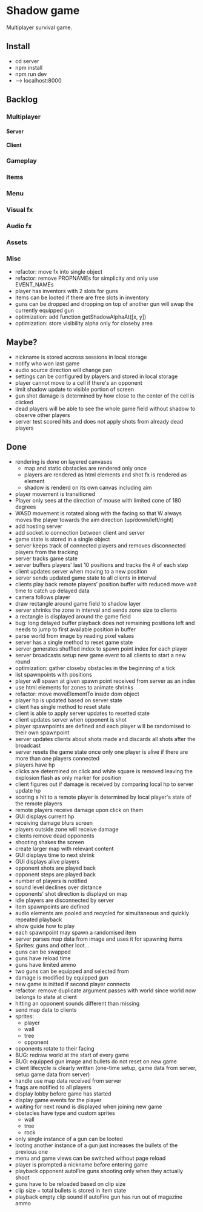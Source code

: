 # Shadow game

Multiplayer survival game.

## Install

- cd server
- npm install
- npm run dev
- --> localhost:8000

## Backlog

### Multiplayer

#### Server

#### Client

### Gameplay

### Items

### Menu

### Visual fx

### Audio fx

### Assets

### Misc

- refactor: move fx into single object
- refactor: remove PROPNAMEs for simplicity and only use EVENT_NAMEs
- player has inventors with 2 slots for guns
- items can be looted if there are free slots in inventory
- guns can be dropped and dropping on top of another gun will swap the currently equipped gun
- optimization: add function getShadowAlphaAt([x, y])
- optimization: store visibility alpha only for closeby area

## Maybe?

- nickname is stored accross sessions in local storage
- notify who won last game
- audio source direction will change pan
- settings can be configured by players and stored in local storage
- player cannot move to a cell if there's an opponent
- limit shadow update to visible portion of screen
- gun shot damage is determined by how close to the center of the cell is clicked
- dead players will be able to see the whole game field without shadow to observe other players
- server test scored hits and does not apply shots from already dead players

## Done

- rendering is done on layered canvases
  - map and static obstacles are rendered only once
  - players are rendered as html elements and shot fx is rendered as element
  - shadow is renderd on its own canvas including aim
- player movement is transitioned
- Player only sees at the direction of mouse with limited cone of 180 degrees
- WASD movement is rotated along with the facing so that W always moves the player towards the aim direction (up/down/left/right)
- add hosting server
- add socket.io connection between client and server
- game state is stored in a single object
- server keeps track of connected players and removes disconnected players from the tracking
- server tracks game state
- server buffers players' last 10 positions and tracks the # of each step
- client updates server when moving to a new position
- server sends updated game state to all clients in interval
- clients play back remote players' position buffer with reduced move wait time to catch up delayed data
- camera follows player
- draw rectangle around game field to shadow layer
- server shrinks the zone in interval and sends zone size to clients
- a rectangle is displayed around the game field
- bug: long delayed buffer playback does not remaining positions left and needs to jump to first available position in buffer
- parse world from image by reading pixel values
- server has a single method to reset game state
- server generates shuffled index to spawn point index for each player
- server broadcasts setup new game event to all clients to start a new round
- optimization: gather closeby obstacles in the beginning of a tick
- list spawnpoints with positions
- player will spawn at given spawn point received from server as an index
- use html elements for zones to animate shrinks
- refactor: move moveElementTo inside dom object
- player hp is updated based on server state
- client has single method to reset state
- client is able to apply server updates to resetted state
- client updates server when opponent is shot
- player spawnpoints are defined and each player will be randomised to their own spawnpoint
- server updates clients about shots made and discards all shots after the broadcast
- server resets the game state once only one player is alive if there are more than one players connected
- players have hp
- clicks are determined on click and white square is removed leaving the explosion flash as only marker for position
- client figures out if damage is received by comparing local hp to server update hp
- scoring a hit to a remote player is determined by local player's state of the remote players
- remote players receive damage upon click on them
- GUI displays current hp
- receiving damage blurs screen
- players outside zone will receive damage
- clients remove dead opponents
- shooting shakes the screen
- create larger map with relevant content
- GUI displays time to next shrink
- GUI displays alive players
- opponent shots are played back
- opponent steps are played back
- number of players is notified
- sound level declines over distance
- opponents' shot direction is displayd on map
- idle players are disconnected by server
- item spawnpoints are defined
- audio elements are pooled and recycled for simultaneous and quickly repeated playback
- show guide how to play
- each spawnpoint may spawn a randomised item
- server parses map data from image and uses it for spawning items
- Sprites: guns and other loot...
- guns can be swapped
- guns have reload time
- guns have limited ammo
- two guns can be equipped and selected from
- damage is modified by equipped gun
- new game is initted if second player connects
- refactor: remove duplicate argument passes with world since world now belongs to state at client
- hitting an opponent sounds different than missing
- send map data to clients
- sprites:
  - player
  - wall
  - tree
  - opponent
- opponents rotate to their facing
- BUG: redraw world at the start of every game
- BUG: equipped gun image and bullets do not reset on new game
- client lifecycle is clearly written (one-time setup, game data from server, setup game data from server)
- handle use map data received from server
- frags are notified to all players
- display lobby before game has started
- display game events for the player
- waiting for next round is displayed when joining new game
- obstacles have type and custom sprites
  - wall
  - tree
  - rock
- only single instance of a gun can be looted
- looting another instance of a gun just increases the bullets of the previous one
- menu and game views can be switched without page reload
- player is prompted a nickname before entering game
- playback opponent autoFire guns shooting only when they actually shoot
- guns have to be reloaded based on clip size
- clip size + total bullets is stored in item state
- playback empty clip sound if autoFire gun has run out of magazine ammo
